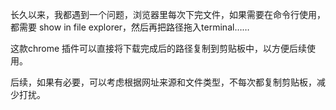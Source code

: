 长久以来，我都遇到一个问题，浏览器里每次下完文件，如果需要在命令行使用，都需要 show in file explorer，然后再把路径拖入terminal……

这款chrome 插件可以直接将下载完成后的路径复制到剪贴板中，以方便后续使用。

后续，如果有必要，可以考虑根据网址来源和文件类型，不每次都复制剪贴板，减少打扰。
